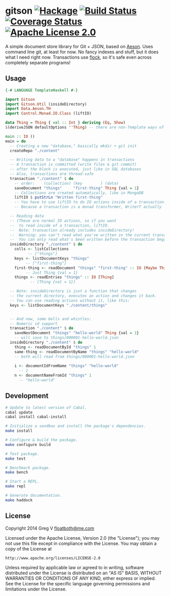# gitson [![Hackage](https://img.shields.io/hackage/v/gitson.svg?style=flat)](https://hackage.haskell.org/package/gitson) [![Build Status](https://img.shields.io/travis/myfreeweb/gitson.svg?style=flat)](https://travis-ci.org/myfreeweb/gitson) [![Coverage Status](https://img.shields.io/coveralls/myfreeweb/gitson.svg?style=flat)](https://coveralls.io/r/myfreeweb/gitson) [![Apache License 2.0](https://img.shields.io/badge/license-Apache%202.0-brightgreen.svg?style=flat)](https://www.tldrlegal.com/l/apache2)

A simple document store library for Git + JSON, based on [Aeson].
Uses command line git, at least for now.
No fancy indexes and stuff, but it does what I need right now.
Transactions use [flock], so it's safe even across completely separate programs!

[Aeson]: http://hackage.haskell.org/package/aeson
[flock]: http://hackage.haskell.org/package/flock

## Usage

```haskell
{-# LANGUAGE TemplateHaskell #-}

import Gitson
import Gitson.Util (insideDirectory)
import Data.Aeson.TH
import Control.Monad.IO.Class (liftIO)

data Thing = Thing { val :: Int } deriving (Eq, Show)
$(deriveJSON defaultOptions ''Thing) -- there are non-Template ways of doing this, see aeson docs

main :: IO ()
main = do
  -- Creating a new "database," basically mkdir + git init
  createRepo "./content"

  -- Writing data to a "database" happens in transactions
  -- A transaction is committed (write files & git commit)
  -- after the block is executed, just like in SQL databases
  -- Also, transactions are thread-safe
  transaction "./content" $ do
    -- order:    (collection) (key        ) (data)
    saveDocument "things"     "first-thing" Thing {val = 1}
    -- Collections are created automatically, like in MongoDB
    liftIO $ putStrLn "Written first-thing"
    -- You have to use liftIO to do IO actions inside of a transaction!
    -- Because a transaction is a monad transformer, WriterT actually

  -- Reading data
  -- (These are normal IO actions, so if you want
  --  to read inside of a transaction, liftIO.
  --  Note: transaction already includes insideDirectory!
  --  Warning: you can't read what you've written in the current transaction!!!
  --  You can only read what's been written before the transaction began.)
  insideDirectory "./content" $ do
    colls <- listCollections
          -- ["things"]
    keys <- listDocumentKeys "things"
         -- ["first-thing"]
    first-thing <- readDocument "things" "first-thing" :: IO (Maybe Thing)
         -- Just Thing {val = 1}
    things <- readEntries "things" :: IO [Thing]
           -- [Thing {val = 1}]

  -- Note: insideDirectory is just a function that changes
  -- the current directory, executes an action and changes it back.
  -- You can use reading actions without it, like this:
  keys <- listDocumentKeys "./content/things"


  -- And now, some bells and whistles:
  -- Numeric id support
  transaction "./content" $ do
    saveNextDocument "things" "hello-world" Thing {val = 1}
    -- will save to things/000001-hello-world.json
  insideDirectory "./content" $ do
    thing <- readDocumentById "things" 1
    same-thing <- readDocumentByName "things" "hello-world"
    -- both will read from things/000001-hello-world.json
    
    i <- documentIdFromName "things" "hello-world"
      -- 1
    n <- documentNameFromId "things" 1
      -- "hello-world"
```

## Development

```bash
# Update to latest version of Cabal.
cabal update
cabal install cabal-install

# Initialize a sandbox and install the package's dependencies.
make install

# Configure & build the package.
make configure build

# Test package.
make test

# Benchmark package.
make bench

# Start a REPL.
make repl

# Generate documentation.
make haddock
```

## License

Copyright 2014 Greg V <floatboth@me.com>

Licensed under the Apache License, Version 2.0 (the "License");
you may not use this file except in compliance with the License.
You may obtain a copy of the License at

    http://www.apache.org/licenses/LICENSE-2.0

Unless required by applicable law or agreed to in writing, software
distributed under the License is distributed on an "AS IS" BASIS,
WITHOUT WARRANTIES OR CONDITIONS OF ANY KIND, either express or implied.
See the License for the specific language governing permissions and
limitations under the License.
